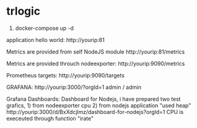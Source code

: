 # trlogic

1. docker-compose up -d 

application hello world: 
http://yourip:81

Metrics are provided from self NodeJS module
http://yourip:81/metrics 

Metrics are provided throuch nodeexporter:
http://yourip:9090/metrics

Prometheus targets:
http://yourip:9090/targets

GRAFANA:
http://yourip:3000/?orgId=1  admin / admin

Grafana Dashboards:
Dashboard for Nodejs, i have prepared two test grafics, 1) from nodeexporter cpu 2) from nodejs application "used heap" 
http://yourip:3000/d/BxXdcjlmz/dashboard-for-nodejs?orgId=1
CPU is execeuted through function "irate"



